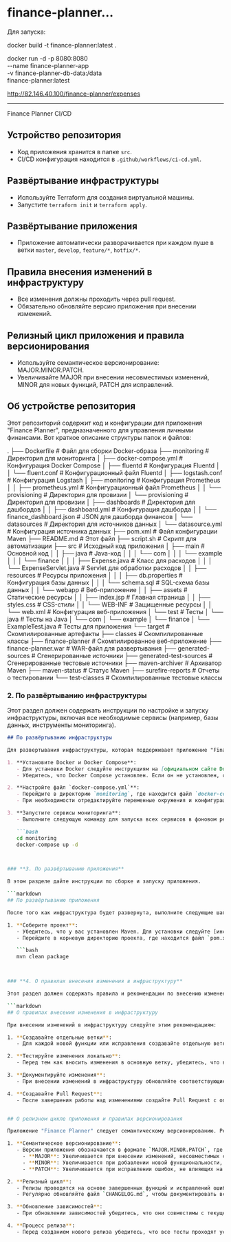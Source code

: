 # finance-planner...

Для запуска:

docker build -t finance-planner:latest .

docker run -d -p 8080:8080 \
  --name finance-planner-app \
  -v finance-planner-db-data:/data \
  finance-planner:latest

http://82.146.40.100/finance-planner/expenses




-------------------------------------------------------------------------



 Finance Planner CI/CD 
 
## Устройство репозитория 
- Код приложения хранится в папке `src`. 
- CI/CD конфигурация находится в `.github/workflows/ci-cd.yml`. 
 
## Развёртывание инфраструктуры 
- Используйте Terraform для создания виртуальной машины. 
- Запустите `terraform init` и `terraform apply`. 
 
## Развёртывание приложения 
- Приложение автоматически разворачивается при каждом пуше в ветки `master`, `develop`, `feature/*`, `hotfix/*`. 
 
## Правила внесения изменений в инфраструктуру 
- Все изменения должны проходить через pull request. 
- Обязательно обновляйте версию приложения при внесении изменений. 
 
## Релизный цикл приложения и правила версионирования 
- Используйте семантическое версионирование: MAJOR.MINOR.PATCH. 
- Увеличивайте MAJOR при внесении несовместимых изменений, MINOR для новых функций, PATCH для исправлений. 


## Об устройстве репозитория

Этот репозиторий содержит код и конфигурации для приложения "Finance Planner", предназначенного для управления личными финансами. Вот краткое описание структуры папок и файлов:

.
├── Dockerfile                  # Файл для сборки Docker-образа
├── monitoring                  # Директория для мониторинга
│   ├── docker-compose.yml      # Конфигурация Docker Compose
│   ├── fluentd                 # Конфигурация Fluentd
│   │   └── fluent.conf         # Конфигурационный файл Fluentd
│   ├── logstash.conf           # Конфигурация Logstash
│   ├── monitoring              # Конфигурация Prometheus
│   │   ├── prometheus.yml      # Конфигурационный файл Prometheus
│   │   └── provisioning        # Директория для провизии
│   └── provisioning            # Директория для провизии
│       ├── dashboards          # Директория для дашбордов
│       │   ├── dashboard.yml   # Конфигурация дашборда
│       │   └── finance_dashboard.json # JSON для дашборда финансов
│       └── datasources         # Директория для источников данных
│           └── datasource.yml  # Конфигурация источника данных
├── pom.xml                     # Файл конфигурации Maven
├── README.md                   # Этот файл
├── script.sh                   # Скрипт для автоматизации
├── src                         # Исходный код приложения
│   ├── main                    # Основной код
│   │   ├── java                # Java-код
│   │   │   └── com
│   │   │       └── example
│   │   │           └── finance
│   │   │               ├── Expense.java          # Класс для расходов
│   │   │               └── ExpenseServlet.java   # Servlet для обработки расходов
│   │   ├── resources           # Ресурсы приложения
│   │   │   ├── db.properties   # Конфигурация базы данных
│   │   │   └── schema.sql      # SQL-схема базы данных
│   │   └── webapp              # Веб-приложение
│   │       ├── assets          # Статические ресурсы
│   │       ├── index.jsp       # Главная страница
│   │       ├── styles.css      # CSS-стили
│   │       └── WEB-INF         # Защищенные ресурсы
│   │           └── web.xml     # Конфигурация веб-приложения
│   └── test                    # Тесты
│       └── java                # Тесты на Java
│           └── com
│               └── example
│                   └── finance
│                       └── ExampleTest.java      # Тесты для приложения
└── target                      # Скомпилированные артефакты
    ├── classes                 # Скомпилированные классы
    ├── finance-planner         # Скомпилированное веб-приложение
    ├── finance-planner.war     # WAR-файл для развертывания
    ├── generated-sources       # Сгенерированные источники
    ├── generated-test-sources   # Сгенерированные тестовые источники
    ├── maven-archiver          # Архиватор Maven
    ├── maven-status             # Статус Maven
    ├── surefire-reports        # Отчеты о тестировании
    └── test-classes            # Скомпилированные тестовые классы



### **2. По развёртыванию инфраструктуры**

Этот раздел должен содержать инструкции по настройке и запуску инфраструктуры, включая все необходимые сервисы (например, базы данных, инструменты мониторинга).

```markdown
## По развёртыванию инфраструктуры

Для развертывания инфраструктуры, которая поддерживает приложение "Finance Planner", вам потребуется Docker и Docker Compose. Следуйте этим шагам:

1. **Установите Docker и Docker Compose**:
   - Для установки Docker следуйте инструкциям на [официальном сайте Docker](https://docs.docker.com/get-docker/).
   - Убедитесь, что Docker Compose установлен. Если он не установлен, следуйте инструкциям [здесь](https://docs.docker.com/compose/install/).

2. **Настройте файл `docker-compose.yml`**:
   - Перейдите в директорию `monitoring`, где находится файл `docker-compose.yml`.
   - При необходимости отредактируйте переменные окружения и конфигурации сервисов.

3. **Запустите сервисы мониторинга**:
   - Выполните следующую команду для запуска всех сервисов в фоновом режиме:

   ```bash
   cd monitoring
   docker-compose up -d



### **3. По развёртыванию приложения**

В этом разделе дайте инструкции по сборке и запуску приложения.

```markdown
## По развёртыванию приложения

После того как инфраструктура будет развернута, выполните следующие шаги для сборки и развертывания приложения "Finance Planner":

1. **Соберите проект**:
   - Убедитесь, что у вас установлен Maven. Для установки следуйте [инструкциям на официальном сайте Maven](https://maven.apache.org/install.html).
   - Перейдите в корневую директорию проекта, где находится файл `pom.xml`, и выполните:

   ```bash
   mvn clean package



### **4. О правилах внесения изменения в инфраструктуру**

Этот раздел должен содержать правила и рекомендации по внесению изменений в инфраструктуру, чтобы избежать конфликтов и ошибок.

```markdown
## О правилах внесения изменения в инфраструктуру

При внесении изменений в инфраструктуру следуйте этим рекомендациям:

1. **Создавайте отдельные ветки**:
   - Для каждой новой функции или исправления создавайте отдельную ветку в репозитории. Это поможет избежать конфликтов и упростит процесс ревью.

2. **Тестируйте изменения локально**:
   - Перед тем как вносить изменения в основную ветку, убедитесь, что все изменения протестированы и работают корректно.

3. **Документируйте изменения**:
   - При внесении изменений в инфраструктуру обновляйте соответствующие конфигурационные файлы и комментарии, чтобы другие разработчики могли легко понять ваши изменения.

4. **Создавайте Pull Request**:
   - После завершения работы над изменениями создайте Pull Request с описанием внесенных изменений. Это позволит другим участникам команды просмотреть и обсудить ваши изменения перед их слиянием.


## О релизном цикле приложения и правилах версионирования

Приложение "Finance Planner" следует семантическому версионированию. Релизы и версии приложения управляются следующим образом:

1. **Семантическое версионирование**:
   - Версии приложения обозначаются в формате `MAJOR.MINOR.PATCH`, где:
     - **MAJOR**: Увеличивается при внесении изменений, несовместимых с предыдущими версиями.
     - **MINOR**: Увеличивается при добавлении новой функциональности, совместимой с предыдущими версиями.
     - **PATCH**: Увеличивается при исправлении ошибок, не влияющих на совместимость.

2. **Релизный цикл**:
   - Релизы проводятся на основе завершенных функций и исправлений ошибок. Новый релиз должен проходить процесс тестирования и проверки.
   - Регулярно обновляйте файл `CHANGELOG.md`, чтобы документировать все изменения, внесенные в каждую версию приложения.

3. **Обновление зависимостей**:
   - При обновлении зависимостей убедитесь, что они совместимы с текущей версией приложения. Тестируйте приложение после каждого обновления зависимостей.

4. **Процесс релиза**:
   - Перед созданием нового релиза убедитесь, что все тесты проходят успешно. Создавайте релиз только после того, как все проверки будут завершены.